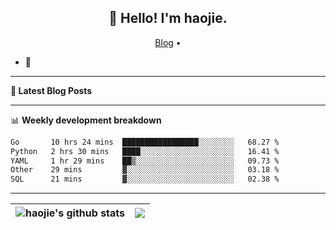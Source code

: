 <h2 align="center">👋 Hello! I'm haojie.</h2>
<p align="center">
  <a href="https://aoyouer.com">Blog</a> •
</p>


- 🔭 


-------

**📝 Latest Blog Posts**


-------

📊 **Weekly development breakdown**
<!--START_SECTION:waka-->

```txt
Go       10 hrs 24 mins  █████████████████░░░░░░░░   68.27 %
Python   2 hrs 30 mins   ████░░░░░░░░░░░░░░░░░░░░░   16.41 %
YAML     1 hr 29 mins    ██▒░░░░░░░░░░░░░░░░░░░░░░   09.73 %
Other    29 mins         ▓░░░░░░░░░░░░░░░░░░░░░░░░   03.18 %
SQL      21 mins         ▓░░░░░░░░░░░░░░░░░░░░░░░░   02.38 %
```

<!--END_SECTION:waka-->

-------



| <img align="center" src="https://github-readme-stats.vercel.app/api?username=haojie06&show_icons=true&theme=graywhite&show_icons=true&count_private=true&include_all_commits=true&hide_border=true" alt="haojie's github stats" /> | <img align="center" src="https://github-readme-stats.vercel.app/api/top-langs/?username=haojie06&layout=compact&theme=graywhite&hide_border=true&hide=css,html" /> |
| ------------- | ------------- |


